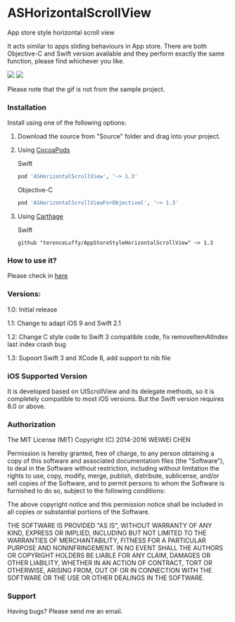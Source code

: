 ASHorizontalScrollView
=================================

App store style horizontal scroll view

It acts similar to apps sliding behaviours in App store. There are both Objective-C and Swift version available and they perform exactly the same function, please find whichever you like.

![](https://dl.dropboxusercontent.com/u/91675323/thumbookr1.gif)  ![](https://dl.dropboxusercontent.com/u/91675323/thumbookr2.gif)

Please note that the gif is not from the sample project.

### Installation
Install using one of the following options:

1. Download the source from "Source" folder and drag into your project.
2. Using [CocoaPods](http://cocoapods.org)

    Swift
    ```ruby
    pod 'ASHorizontalScrollView', '~> 1.3'
    ```

    Objective-C
    ```ruby
    pod 'ASHorizontalScrollViewForObjectiveC', '~> 1.3'
    ```

3. Using [Carthage](https://github.com/Carthage/Carthage)

    Swift
    ```shell
    github "terenceLuffy/AppStoreStyleHorizontalScrollView" ~> 1.3
    ```

### How to use it?
Please check in [here](http://terenceluffy.github.io/how-to-use-ASHorizontalScrollView/)

### Versions:
1.0: Initial release

1.1: Change to adapt iOS 9 and Swift 2.1

1.2: Change C style code to Swift 3 compatible code, fix removeItemAtIndex last index crash bug

1.3: Supoort Swift 3 and XCode 8, add support to nib file

### iOS Supported Version
It is developed based on UIScrollView and its delegate methods, so it is completely compatible to most iOS versions. But the Swift version requires 8.0 or above.

### Authorization
The MIT License (MIT)
Copyright (C) 2014-2016 WEIWEI CHEN

Permission is hereby granted, free of charge, to any person obtaining a copy of this software and associated documentation files (the "Software"), to deal in the Software without restriction, including without limitation the rights to use, copy, modify, merge, publish, distribute, sublicense, and/or sell copies of the Software, and to permit persons to whom the Software is furnished to do so, subject to the following conditions:

The above copyright notice and this permission notice shall be included in all copies or substantial portions of the Software.

THE SOFTWARE IS PROVIDED "AS IS", WITHOUT WARRANTY OF ANY KIND, EXPRESS OR IMPLIED, INCLUDING BUT NOT LIMITED TO THE WARRANTIES OF MERCHANTABILITY, FITNESS FOR A PARTICULAR PURPOSE AND NONINFRINGEMENT. IN NO EVENT SHALL THE AUTHORS OR COPYRIGHT HOLDERS BE LIABLE FOR ANY CLAIM, DAMAGES OR OTHER LIABILITY, WHETHER IN AN ACTION OF CONTRACT, TORT OR OTHERWISE, ARISING FROM, OUT OF OR IN CONNECTION WITH THE SOFTWARE OR THE USE OR OTHER DEALINGS IN THE SOFTWARE.

### Support
Having bugs? Please send me an email.
